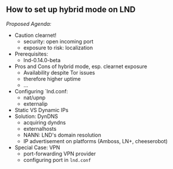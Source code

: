 ## How to set up hybrid mode on LND

_Proposed Agenda:_

- Caution clearnet!
  - security: open incoming port
  - exposure to risk: localization
- Prerequisites: 
  - lnd-0.14.0-beta
- Pros and Cons of hybrid mode, esp. clearnet exposure
  - Availability despite Tor issues
  - therefore higher uptime
  - ...
- Configuring `lnd.conf: 
  - nat/upnp
  - externalip
- Static VS Dynamic IPs
- Solution: DynDNS 
  - acquiring dyndns
  - externalhosts
  - NANN: LND's domain resolution
  - IP advertisement on platforms (Amboss, LN+, cheeserobot)
- Special Case: VPN
  - port-forwarding VPN provider
  - configuring port in `lnd.conf`

